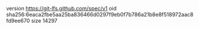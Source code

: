 version https://git-lfs.github.com/spec/v1
oid sha256:6eaca2fbe5aa25ba836466d0297f9eb0f7b786a21b8e8f518972aac8fd9ee670
size 14297

